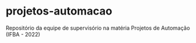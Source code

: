 # projetos-automacao
Repositório da equipe de supervisório na matéria Projetos de Automação (IFBA - 2022)
